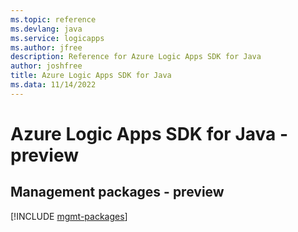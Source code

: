 ```yaml
---
ms.topic: reference
ms.devlang: java
ms.service: logicapps
ms.author: jfree
description: Reference for Azure Logic Apps SDK for Java
author: joshfree
title: Azure Logic Apps SDK for Java
ms.data: 11/14/2022
---
```

# Azure Logic Apps SDK for Java - preview

## Management packages - preview
[!INCLUDE [mgmt-packages](logic-apps-mgmt-index.md)]